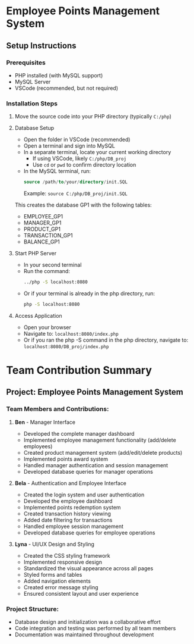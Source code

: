 # Employee Points Management System

## Setup Instructions

### Prerequisites
- PHP installed (with MySQL support)
- MySQL Server
- VSCode (recommended, but not required)

### Installation Steps

1. Move the source code into your PHP directory (typically `C:/php`)

2. Database Setup
   - Open the folder in VSCode (recommended)
   - Open a terminal and sign into MySQL
   - In a separate terminal, locate your current working directory
     - If using VSCode, likely `C:/php/DB_proj`
     - Use `cd` or `pwd` to confirm directory location
   - In the MySQL terminal, run:
     ```sql
     source /path/to/your/directory/init.SQL
     ```
     Example: `source C:/php/DB_proj/init.SQL`
   
   This creates the database GP1 with the following tables:
   - EMPLOYEE_GP1
   - MANAGER_GP1
   - PRODUCT_GP1
   - TRANSACTION_GP1
   - BALANCE_GP1

3. Start PHP Server
   - In your second terminal
   - Run the command:
     ```bash
     ../php -S localhost:8080
     ```
   - Or if your terminal is already in the php directory, run:
     ```bash
     php -S localhost:8080
     ```

4. Access Application
   - Open your browser
   - Navigate to: `localhost:8080/index.php`
   - Or if you ran the php -S command in the php directory, navigate to: `localhost:8080/DB_proj/index.php`

# Team Contribution Summary

## Project: Employee Points Management System

### Team Members and Contributions:

1. **Ben** - Manager Interface
   - Developed the complete manager dashboard
   - Implemented employee management functionality (add/delete employees)
   - Created product management system (add/edit/delete products)
   - Implemented points award system
   - Handled manager authentication and session management
   - Developed database queries for manager operations

2. **Bela** - Authentication and Employee Interface
   - Created the login system and user authentication
   - Developed the employee dashboard
   - Implemented points redemption system
   - Created transaction history viewing
   - Added date filtering for transactions
   - Handled employee session management
   - Developed database queries for employee operations

3. **Lyna** - UI/UX Design and Styling
   - Created the CSS styling framework
   - Implemented responsive design
   - Standardized the visual appearance across all pages
   - Styled forms and tables
   - Added navigation elements
   - Created error message styling
   - Ensured consistent layout and user experience

### Project Structure:
- Database design and initialization was a collaborative effort
- Code integration and testing was performed by all team members
- Documentation was maintained throughout development